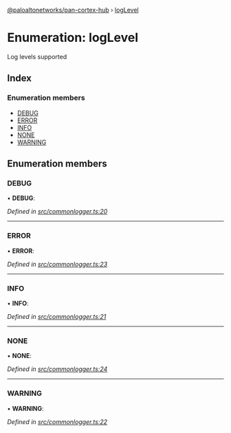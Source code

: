 [@paloaltonetworks/pan-cortex-hub](../README.md) › [logLevel](loglevel.md)

# Enumeration: logLevel

Log levels supported

## Index

### Enumeration members

* [DEBUG](loglevel.md#debug)
* [ERROR](loglevel.md#error)
* [INFO](loglevel.md#info)
* [NONE](loglevel.md#none)
* [WARNING](loglevel.md#warning)

## Enumeration members

###  DEBUG

• **DEBUG**:

*Defined in [src/commonlogger.ts:20](https://github.com/xhoms/pan-cortex-hub-nodejs/blob/8b95863/src/commonlogger.ts#L20)*

___

###  ERROR

• **ERROR**:

*Defined in [src/commonlogger.ts:23](https://github.com/xhoms/pan-cortex-hub-nodejs/blob/8b95863/src/commonlogger.ts#L23)*

___

###  INFO

• **INFO**:

*Defined in [src/commonlogger.ts:21](https://github.com/xhoms/pan-cortex-hub-nodejs/blob/8b95863/src/commonlogger.ts#L21)*

___

###  NONE

• **NONE**:

*Defined in [src/commonlogger.ts:24](https://github.com/xhoms/pan-cortex-hub-nodejs/blob/8b95863/src/commonlogger.ts#L24)*

___

###  WARNING

• **WARNING**:

*Defined in [src/commonlogger.ts:22](https://github.com/xhoms/pan-cortex-hub-nodejs/blob/8b95863/src/commonlogger.ts#L22)*
